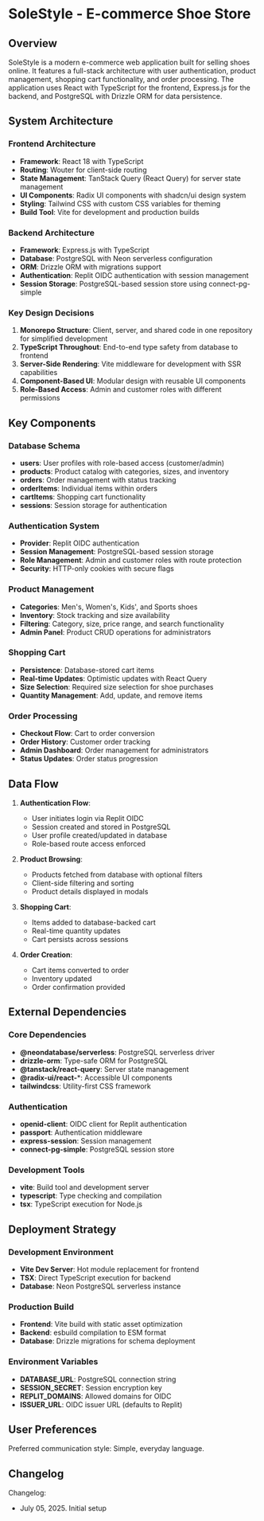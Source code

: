 # SoleStyle - E-commerce Shoe Store

## Overview

SoleStyle is a modern e-commerce web application built for selling shoes online. It features a full-stack architecture with user authentication, product management, shopping cart functionality, and order processing. The application uses React with TypeScript for the frontend, Express.js for the backend, and PostgreSQL with Drizzle ORM for data persistence.

## System Architecture

### Frontend Architecture
- **Framework**: React 18 with TypeScript
- **Routing**: Wouter for client-side routing
- **State Management**: TanStack Query (React Query) for server state management
- **UI Components**: Radix UI components with shadcn/ui design system
- **Styling**: Tailwind CSS with custom CSS variables for theming
- **Build Tool**: Vite for development and production builds

### Backend Architecture
- **Framework**: Express.js with TypeScript
- **Database**: PostgreSQL with Neon serverless configuration
- **ORM**: Drizzle ORM with migrations support
- **Authentication**: Replit OIDC authentication with session management
- **Session Storage**: PostgreSQL-based session store using connect-pg-simple

### Key Design Decisions
1. **Monorepo Structure**: Client, server, and shared code in one repository for simplified development
2. **TypeScript Throughout**: End-to-end type safety from database to frontend
3. **Server-Side Rendering**: Vite middleware for development with SSR capabilities
4. **Component-Based UI**: Modular design with reusable UI components
5. **Role-Based Access**: Admin and customer roles with different permissions

## Key Components

### Database Schema
- **users**: User profiles with role-based access (customer/admin)
- **products**: Product catalog with categories, sizes, and inventory
- **orders**: Order management with status tracking
- **orderItems**: Individual items within orders
- **cartItems**: Shopping cart functionality
- **sessions**: Session storage for authentication

### Authentication System
- **Provider**: Replit OIDC authentication
- **Session Management**: PostgreSQL-based session storage
- **Role Management**: Admin and customer roles with route protection
- **Security**: HTTP-only cookies with secure flags

### Product Management
- **Categories**: Men's, Women's, Kids', and Sports shoes
- **Inventory**: Stock tracking and size availability
- **Filtering**: Category, size, price range, and search functionality
- **Admin Panel**: Product CRUD operations for administrators

### Shopping Cart
- **Persistence**: Database-stored cart items
- **Real-time Updates**: Optimistic updates with React Query
- **Size Selection**: Required size selection for shoe purchases
- **Quantity Management**: Add, update, and remove items

### Order Processing
- **Checkout Flow**: Cart to order conversion
- **Order History**: Customer order tracking
- **Admin Dashboard**: Order management for administrators
- **Status Updates**: Order status progression

## Data Flow

1. **Authentication Flow**:
   - User initiates login via Replit OIDC
   - Session created and stored in PostgreSQL
   - User profile created/updated in database
   - Role-based route access enforced

2. **Product Browsing**:
   - Products fetched from database with optional filters
   - Client-side filtering and sorting
   - Product details displayed in modals

3. **Shopping Cart**:
   - Items added to database-backed cart
   - Real-time quantity updates
   - Cart persists across sessions

4. **Order Creation**:
   - Cart items converted to order
   - Inventory updated
   - Order confirmation provided

## External Dependencies

### Core Dependencies
- **@neondatabase/serverless**: PostgreSQL serverless driver
- **drizzle-orm**: Type-safe ORM for PostgreSQL
- **@tanstack/react-query**: Server state management
- **@radix-ui/react-***: Accessible UI components
- **tailwindcss**: Utility-first CSS framework

### Authentication
- **openid-client**: OIDC client for Replit authentication
- **passport**: Authentication middleware
- **express-session**: Session management
- **connect-pg-simple**: PostgreSQL session store

### Development Tools
- **vite**: Build tool and development server
- **typescript**: Type checking and compilation
- **tsx**: TypeScript execution for Node.js

## Deployment Strategy

### Development Environment
- **Vite Dev Server**: Hot module replacement for frontend
- **TSX**: Direct TypeScript execution for backend
- **Database**: Neon PostgreSQL serverless instance

### Production Build
- **Frontend**: Vite build with static asset optimization
- **Backend**: esbuild compilation to ESM format
- **Database**: Drizzle migrations for schema deployment

### Environment Variables
- **DATABASE_URL**: PostgreSQL connection string
- **SESSION_SECRET**: Session encryption key
- **REPLIT_DOMAINS**: Allowed domains for OIDC
- **ISSUER_URL**: OIDC issuer URL (defaults to Replit)

## User Preferences

Preferred communication style: Simple, everyday language.

## Changelog

Changelog:
- July 05, 2025. Initial setup